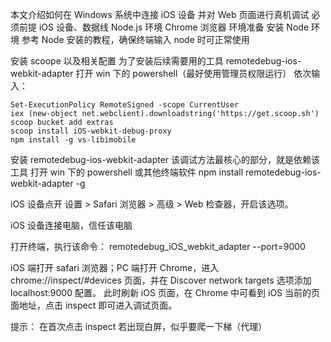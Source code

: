 本文介绍如何在 Windows 系统中连接 iOS 设备 并对 Web 页面进行真机调试
必须前提
iOS 设备、数据线
Node.js 环境
Chrome 浏览器
环境准备
安装 Node 环境
参考 Node 安装的教程，确保终端输入 node 时可正常使用

安装 scoope 以及相关配置
为了安装后续需要用的工具 remotedebug-ios-webkit-adapter
打开 win 下的 powershell（最好使用管理员权限运行）
依次输入：

    Set-ExecutionPolicy RemoteSigned -scope CurrentUser
    iex (new-object net.webclient).downloadstring('https://get.scoop.sh')
    scoop bucket add extras
    scoop install iOS-webkit-debug-proxy
    npm install -g vs-libimobile

安装 remotedebug-ios-webkit-adapter
该调试方法最核心的部分，就是依赖该工具
打开 win 下的 powershell 或其他终端软件
npm install remotedebug-ios-webkit-adapter -g

iOS 设备点开 设置 > Safari 浏览器 > 高级 > Web 检查器，开启该选项。

iOS 设备连接电脑，信任该电脑

打开终端，执行该命令：
remotedebug_iOS_webkit_adapter --port=9000

iOS 端打开 safari 浏览器；PC 端打开 Chrome，进入 chrome://inspect/#devices 页面，并在 Discover network targets 选项添加 localhost:9000 配置。
此时刷新 iOS 页面，在 Chrome 中可看到 iOS 当前的页面地址，点击 inspect 即可进入调试页面。

提示：
在首次点击 inspect 若出现白屏，似乎要爬一下梯（代理）
